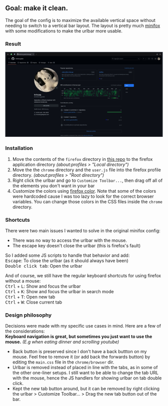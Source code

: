 ## Goal: make it clean.
The goal of the config is to maximize the available vertical space without needing to switch to a vertical bar layout. The layout is pretty much [minifox](https://codeberg.org/awwpotato/MiniFox) with some modifications to make the urlbar more usable.

### Result 
![preview](./preview.jpeg)

### Installation 
1. Move the contents of the `firefox` directory in [this repo](https://github.com/Aris-t2/CustomJSforFx/tree/master?tab=readme-ov-file#script-loader) to the firefox application directory *(about:profiles > "Local directory")*    
2. Move the the `chrome` directory and the `user.js` file into the firefox profile directory. *(about:profiles > "Root directory")*    
3. Right click the urlbar and go to `Customize Toolbar...`, then drag off all of the elements you don't want in your bar    
4. Customize the colors using [firefox color](https://color.firefox.com). Note that some of the colors were hardcoded cause I was too lazy to look for the correct browser variables. You can change those colors in the CSS files inside the `chrome` directory.    

### Shortcuts 
There were two main issues I wanted to solve in the original minifox config:
- There was no way to access the urlbar with the mouse.
- The escape key doesn't close the urlbar (this is firefox's fault)

So I added some JS scripts to handle that behavior and add:    
<kbd>Escape</kbd>: To close the urlbar (as it should always have been)    
<kbd>Double click tab</kbd>: Open the urlbar    

And of course, we still have the regular keyboard shortcuts for using firefox without a mouse:    
<kbd>Ctrl</kbd> + <kbd>L</kbd>: Show and focus the urlbar    
<kbd>Ctrl</kbd> + <kbd>K</kbd>: Show and focus the urlbar in search mode    
<kbd>Ctrl</kbd> + <kbd>T</kbd>: Open new tab    
<kbd>Ctrl</kbd> + <kbd>W</kbd>: Close current tab    

### Design philosophy
Decisions were made with my specific use cases in mind. Here are a few of the considerations:    
**Keyboard navigation is great, but sometimes you just want to use the mouse.**
*(E.g when eating dinner and scrolling youtube)*    
- Back button is preserved since I don't have a back buttton on my mouse. Feel free to remove it (or add back the forwards button) by editing the `main.css` file in the `chrome/browser` dir.
- Urlbar is removed instead of placed in line with the tabs, as in some of the other one-liner setups. I still want to be able to change the tab URL with the mouse, hence the JS handlers for showing urlbar on tab double click.
- Kept the new tab button around, but it can be removed by right clicking the urlbar > Customize Toolbar... > Drag the new tab button out of the bar.
